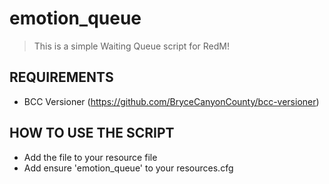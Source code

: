 # emotion_queue

> This is a simple Waiting Queue script for RedM!

## REQUIREMENTS
- BCC Versioner (https://github.com/BryceCanyonCounty/bcc-versioner)

## HOW TO USE THE SCRIPT
- Add the file to your resource file
- Add ensure 'emotion_queue' to your resources.cfg